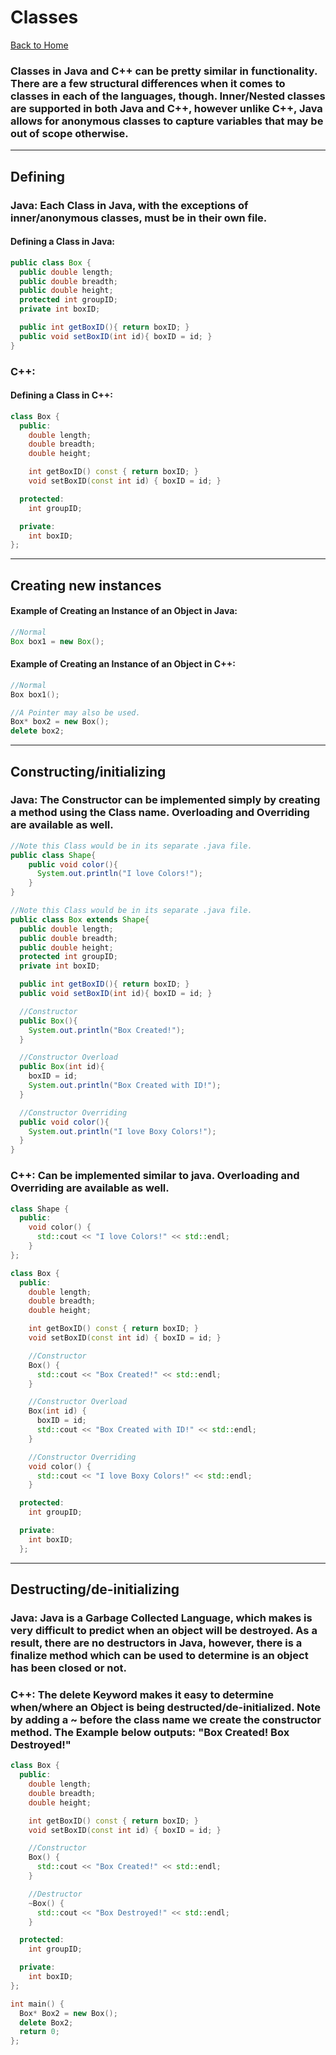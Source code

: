 # Classes
[Back to Home](README.md)
### Classes in Java and C++ can be pretty similar in functionality. There are a few structural differences when it comes to classes in each of the languages, though. Inner/Nested classes are supported in both Java and C++, however unlike C++, Java allows for anonymous classes to capture variables that may be out of scope otherwise.

---
## Defining
### Java: Each Class in Java, with the exceptions of inner/anonymous classes, must be in their own file.
#### Defining a Class in Java:
```Java
public class Box {
  public double length;
  public double breadth;
  public double height;
  protected int groupID;
  private int boxID;

  public int getBoxID(){ return boxID; }
  public void setBoxID(int id){ boxID = id; }
}
```

### C++:
#### Defining a Class in C++:
```C++
class Box {
  public:
    double length;
    double breadth;
    double height;

    int getBoxID() const { return boxID; }
    void setBoxID(const int id) { boxID = id; }

  protected:
    int groupID;

  private:
    int boxID;
};
```

---
## Creating new instances
#### Example of Creating an Instance of an Object in Java:

```Java
//Normal
Box box1 = new Box();
```

#### Example of Creating an Instance of an Object in C++:

```C++
//Normal
Box box1();

//A Pointer may also be used.
Box* box2 = new Box();
delete box2;
```
---
## Constructing/initializing
### Java: The Constructor can be implemented simply by creating a method using the Class name. Overloading and Overriding are available as well.
```Java
//Note this Class would be in its separate .java file.
public class Shape{
    public void color(){
      System.out.println("I love Colors!");
    }
}

//Note this Class would be in its separate .java file.
public class Box extends Shape{
  public double length;
  public double breadth;
  public double height;
  protected int groupID;
  private int boxID;

  public int getBoxID(){ return boxID; }
  public void setBoxID(int id){ boxID = id; }

  //Constructor
  public Box(){
    System.out.println("Box Created!");
  }

  //Constructor Overload
  public Box(int id){
    boxID = id;
    System.out.println("Box Created with ID!");
  }

  //Constructor Overriding
  public void color(){
    System.out.println("I love Boxy Colors!");
  }
}
```
### C++: Can be implemented similar to java. Overloading and Overriding are available as well.

```C++
class Shape {
  public:
    void color() {
      std::cout << "I love Colors!" << std::endl;
    }
};

class Box {
  public:
    double length;
    double breadth;
    double height;

    int getBoxID() const { return boxID; }
    void setBoxID(const int id) { boxID = id; }

    //Constructor
    Box() {
      std::cout << "Box Created!" << std::endl;
    }

    //Constructor Overload
    Box(int id) {
      boxID = id;
      std::cout << "Box Created with ID!" << std::endl;
    }

    //Constructor Overriding
    void color() {
      std::cout << "I love Boxy Colors!" << std::endl;
    }

  protected:
    int groupID;

  private:
    int boxID;
  };
```
---
## Destructing/de-initializing
### Java: Java is a Garbage Collected Language, which makes is very difficult to predict when an object will be destroyed. As a result, there are no destructors in Java, however, there is a finalize method which can be used to determine is an object has been closed or not.
### C++: The delete Keyword makes it easy to determine when/where an Object is being destructed/de-initialized. Note by adding a ~ before the class name we create the constructor method. The Example below outputs: "Box Created! Box Destroyed!"

```C++
class Box {
  public:
    double length;
    double breadth;
    double height;

    int getBoxID() const { return boxID; }
    void setBoxID(const int id) { boxID = id; }

    //Constructor
    Box() {
      std::cout << "Box Created!" << std::endl;
    }

    //Destructor
    ~Box() {
      std::cout << "Box Destroyed!" << std::endl;
    }

  protected:
    int groupID;

  private:
    int boxID;
};

int main() {
  Box* Box2 = new Box();
  delete Box2;
  return 0;
};
```

